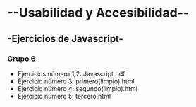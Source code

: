 #			--Usabilidad y Accesibilidad--

##			-Ejercicios de Javascript-

### Grupo 6

- Ejercicios número 1,2: Javascript.pdf
- Ejercicio número 3: primero(limpio).html
- Ejercicio número 4: segundo(limpio).html
- Ejercicio número 5: tercero.html
